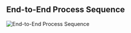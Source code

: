 ## End-to-End Process Sequence

![End-to-End Process Sequence](https://github.com/trongtin1495/code-generator/sequence-diagram.mermaid)
